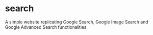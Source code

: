 # search
A simple website replicating Google Search, Google Image Search and Google Advanced Search functionalities
